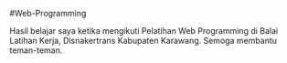 #Web-Programming

Hasil belajar saya ketika mengikuti Pelatihan Web Programming di Balai Latihan Kerja, Disnakertrans Kabupaten Karawang.
Semoga membantu teman-teman.
